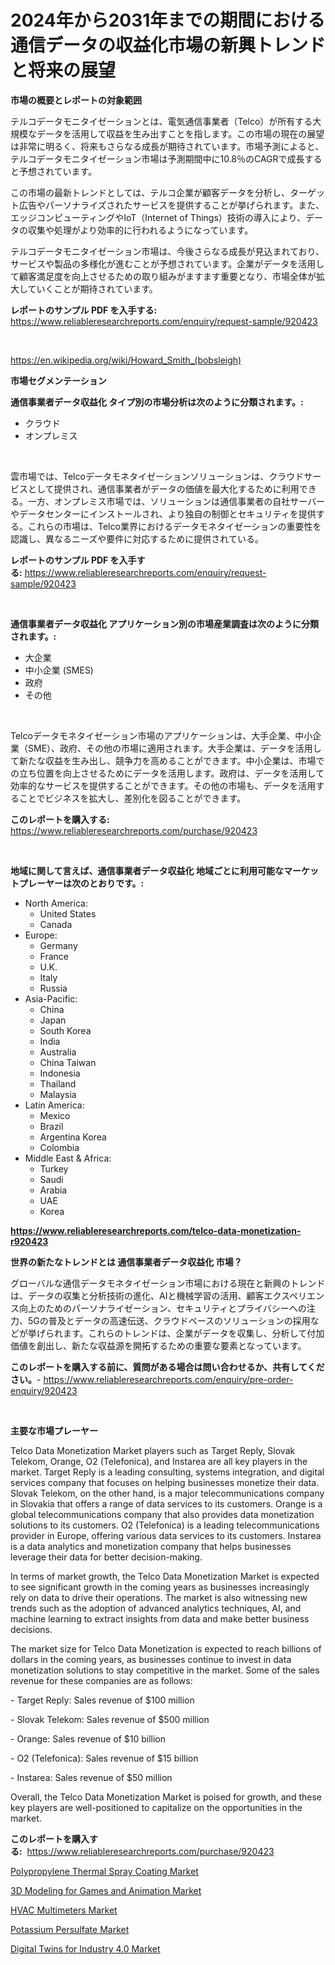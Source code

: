 <p><h1>2024年から2031年までの期間における通信データの収益化市場の新興トレンドと将来の展望</h1></p><p><strong>市場の概要とレポートの対象範囲</strong></p>
<p><p>テルコデータモニタイゼーションとは、電気通信事業者（Telco）が所有する大規模なデータを活用して収益を生み出すことを指します。この市場の現在の展望は非常に明るく、将来もさらなる成長が期待されています。市場予測によると、テルコデータモニタイゼーション市場は予測期間中に10.8％のCAGRで成長すると予想されています。</p><p>この市場の最新トレンドとしては、テルコ企業が顧客データを分析し、ターゲット広告やパーソナライズされたサービスを提供することが挙げられます。また、エッジコンピューティングやIoT（Internet of Things）技術の導入により、データの収集や処理がより効率的に行われるようになっています。</p><p>テルコデータモニタイゼーション市場は、今後さらなる成長が見込まれており、サービスや製品の多様化が進むことが予想されています。企業がデータを活用して顧客満足度を向上させるための取り組みがますます重要となり、市場全体が拡大していくことが期待されています。</p></p>
<p><strong>レポートのサンプル PDF を入手する:</strong> <a href="https://www.reliableresearchreports.com/enquiry/request-sample/920423">https://www.reliableresearchreports.com/enquiry/request-sample/920423</a></p>
<p>&nbsp;</p>
<p><a href="https://en.wikipedia.org/wiki/Howard_Smith_(bobsleigh)">https://en.wikipedia.org/wiki/Howard_Smith_(bobsleigh)</a></p>
<p><strong>市場セグメンテーション</strong></p>
<p><strong>通信事業者データ収益化 タイプ別の市場分析は次のように分類されます。:</strong></p>
<p><ul><li>クラウド</li><li>オンプレミス</li></ul></p>
<p>&nbsp;</p>
<p><p>雲市場では、Telcoデータモネタイゼーションソリューションは、クラウドサービスとして提供され、通信事業者がデータの価値を最大化するために利用できる。一方、オンプレミス市場では、ソリューションは通信事業者の自社サーバーやデータセンターにインストールされ、より独自の制御とセキュリティを提供する。これらの市場は、Telco業界におけるデータモネタイゼーションの重要性を認識し、異なるニーズや要件に対応するために提供されている。</p></p>
<p><strong>レポートのサンプル PDF を入手する:</strong>&nbsp;<a href="https://www.reliableresearchreports.com/enquiry/request-sample/920423">https://www.reliableresearchreports.com/enquiry/request-sample/920423</a></p>
<p>&nbsp;</p>
<p><strong> 通信事業者データ収益化 アプリケーション別の市場産業調査は次のように分類されます。:</strong></p>
<p><ul><li>大企業</li><li>中小企業 (SMES)</li><li>政府</li><li>その他</li></ul></p>
<p>&nbsp;</p>
<p><p>Telcoデータモネタイゼーション市場のアプリケーションは、大手企業、中小企業（SME）、政府、その他の市場に適用されます。大手企業は、データを活用して新たな収益を生み出し、競争力を高めることができます。中小企業は、市場での立ち位置を向上させるためにデータを活用します。政府は、データを活用して効率的なサービスを提供することができます。その他の市場も、データを活用することでビジネスを拡大し、差別化を図ることができます。</p></p>
<p><strong>このレポートを購入する:</strong>&nbsp; <a href="https://www.reliableresearchreports.com/purchase/920423">https://www.reliableresearchreports.com/purchase/920423</a></p>
<p>&nbsp;</p>
<p><strong>地域に関して言えば、通信事業者データ収益化 地域ごとに利用可能なマーケットプレーヤーは次のとおりです。:</strong></p>
<p><ul>
    <li>
        North America:
        <ul>
            <li>United States</li>
            <li>Canada</li>
        </ul>
    </li>
    <li>
        Europe:
        <ul>
            <li>Germany</li>
            <li>France</li>
            <li>U.K.</li>
            <li>Italy</li>
            <li>Russia</li>
        </ul>
    </li>
    <li>
        Asia-Pacific:
        <ul>
            <li>China</li>
            <li>Japan</li>
            <li>South Korea</li>
            <li>India</li>
            <li>Australia</li>
            <li>China Taiwan</li>
            <li>Indonesia</li>
            <li>Thailand</li>
            <li>Malaysia</li>
        </ul>
    </li>
    <li>
        Latin America:
        <ul>
            <li>Mexico</li>
            <li>Brazil</li>
            <li>Argentina Korea</li>
            <li>Colombia</li>
        </ul>
    </li>
    <li>
        Middle East & Africa:
        <ul>
            <li>Turkey</li>
            <li>Saudi</li>
            <li>Arabia</li>
            <li>UAE</li>
            <li>Korea</li>
        </ul>
    </li>
    </ul></p>
<p><strong><a href="https://www.reliableresearchreports.com/telco-data-monetization-r920423">https://www.reliableresearchreports.com/telco-data-monetization-r920423</a></strong>&nbsp;</p>
<p><strong>世界の新たなトレンドとは 通信事業者データ収益化 市場？</strong></p>
<p><p>グローバルな通信データモネタイゼーション市場における現在と新興のトレンドは、データの収集と分析技術の進化、AIと機械学習の活用、顧客エクスペリエンス向上のためのパーソナライゼーション、セキュリティとプライバシーへの注力、5Gの普及とデータの高速伝送、クラウドベースのソリューションの採用などが挙げられます。これらのトレンドは、企業がデータを収集し、分析して付加価値を創出し、新たな収益源を開拓するための重要な要素となっています。</p></p>
<p><strong>このレポートを購入する前に、質問がある場合は問い合わせるか、共有してください。</strong>- <a href="https://www.reliableresearchreports.com/enquiry/pre-order-enquiry/920423">https://www.reliableresearchreports.com/enquiry/pre-order-enquiry/920423</a></p>
<p>&nbsp;</p>
<p><strong>主要な市場プレーヤー</strong></p>
<p><p>Telco Data Monetization Market players such as Target Reply, Slovak Telekom, Orange, O2 (Telefonica), and Instarea are all key players in the market. Target Reply is a leading consulting, systems integration, and digital services company that focuses on helping businesses monetize their data. Slovak Telekom, on the other hand, is a major telecommunications company in Slovakia that offers a range of data services to its customers. Orange is a global telecommunications company that also provides data monetization solutions to its customers. O2 (Telefonica) is a leading telecommunications provider in Europe, offering various data services to its customers. Instarea is a data analytics and monetization company that helps businesses leverage their data for better decision-making.</p><p>In terms of market growth, the Telco Data Monetization Market is expected to see significant growth in the coming years as businesses increasingly rely on data to drive their operations. The market is also witnessing new trends such as the adoption of advanced analytics techniques, AI, and machine learning to extract insights from data and make better business decisions.</p><p>The market size for Telco Data Monetization is expected to reach billions of dollars in the coming years, as businesses continue to invest in data monetization solutions to stay competitive in the market. Some of the sales revenue for these companies are as follows:</p><p>- Target Reply: Sales revenue of $100 million</p><p>- Slovak Telekom: Sales revenue of $500 million</p><p>- Orange: Sales revenue of $10 billion</p><p>- O2 (Telefonica): Sales revenue of $15 billion</p><p>- Instarea: Sales revenue of $50 million</p><p>Overall, the Telco Data Monetization Market is poised for growth, and these key players are well-positioned to capitalize on the opportunities in the market.</p></p>
<p><strong>このレポートを購入する:</strong>&nbsp;&nbsp;<a href="https://www.reliableresearchreports.com/purchase/920423">https://www.reliableresearchreports.com/purchase/920423</a></p>
<p><p><a href="https://issuu.com/reportprime-2/docs/polypropylene-thermal-spray-coating-market-size-20">Polypropylene Thermal Spray Coating Market</a></p><p><a href="https://github.com/caylechardson65746/Market-Research-Report-List-1/blob/main/3d-modeling-for-games-and-animation-market.md">3D Modeling for Games and Animation Market</a></p><p><a href="https://medium.com/@colin.burgess8756/hvac-multimeters-market-research-report-includes-analysis-on-market-size-share-and-growth-rate-at-fb3dd16f9819">HVAC Multimeters Market</a></p><p><a href="https://medium.com/@max.sanderson5645/potassium-persulfate-market-investigation-industry-evolution-and-forecast-till-2031-8075500cbe22">Potassium Persulfate Market</a></p><p><a href="https://github.com/victorialyman98067/Market-Research-Report-List-1/blob/main/digital-twins-for-industry-40-market.md">Digital Twins for Industry 4.0 Market</a></p></p>